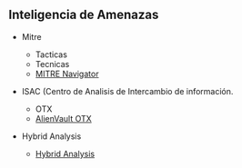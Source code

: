 ## Inteligencia de Amenazas

* Mitre
	 - Tacticas
	 - Tecnicas
	* [MITRE Navigator](https://mitre-attack.github.io/attack-navigator/)

*  ISAC (Centro de Analisis de Intercambio de información.
	 - OTX
	* [AlienVault OTX](https://otx.alienvault.com/)

* Hybrid Analysis

	- [Hybrid Analysis](https://www.hybrid-analysis.com/)

